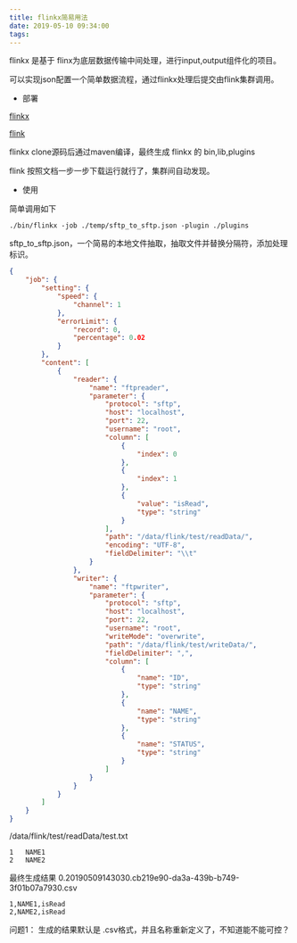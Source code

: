 ```yaml
---
title: flinkx简易用法
date: 2019-05-10 09:34:00
tags:
---
```


flinkx 是基于 flinx为底层数据传输中间处理，进行input,output组件化的项目。

可以实现json配置一个简单数据流程，通过flinkx处理后提交由flink集群调用。

* 部署

[flinkx](https://github.com/DTStack/flinkx)

[flink](https://flink.apache.org/) 

flinkx clone源码后通过maven编译，最终生成 flinkx 的 bin,lib,plugins

flink 按照文档一步一步下载运行就行了，集群间自动发现。

* 使用

简单调用如下

```shell
./bin/flinkx -job ./temp/sftp_to_sftp.json -plugin ./plugins
```

sftp_to_sftp.json，一个简易的本地文件抽取，抽取文件并替换分隔符，添加处理标识。
```json
{
    "job": {
        "setting": {
            "speed": {
                "channel": 1
            },
            "errorLimit": {
                "record": 0,
                "percentage": 0.02
            }
        },
        "content": [
            {
                "reader": {
                    "name": "ftpreader",
                    "parameter": {
                        "protocol": "sftp",
                        "host": "localhost",
                        "port": 22,
                        "username": "root",
                        "column": [
                            {
                                "index": 0
                            },
                            {
                                "index": 1
                            },
                            {
                                "value": "isRead",
                                "type": "string"
                            }
                        ],
                        "path": "/data/flink/test/readData/",
                        "encoding": "UTF-8",
                        "fieldDelimiter": "\\t"
                    }
                },
                "writer": {
                    "name": "ftpwriter",
                    "parameter": {
                        "protocol": "sftp",
                        "host": "localhost",
                        "port": 22,
                        "username": "root",
                        "writeMode": "overwrite",
                        "path": "/data/flink/test/writeData/",
                        "fieldDelimiter": ",",
                        "column": [
                            {
                                "name": "ID",
                                "type": "string"
                            },
                            {
                                "name": "NAME",
                                "type": "string"
                            },
                            {
                                "name": "STATUS",
                                "type": "string"
                            }
                        ]
                    }
                }
            }
        ]
    }
}

```
/data/flink/test/readData/test.txt
```text
1	NAME1
2	NAME2
```

最终生成结果 0.20190509143030.cb219e90-da3a-439b-b749-3f01b07a7930.csv
```
1,NAME1,isRead
2,NAME2,isRead
```

问题1： 生成的结果默认是 .csv格式，并且名称重新定义了，不知道能不能可控？